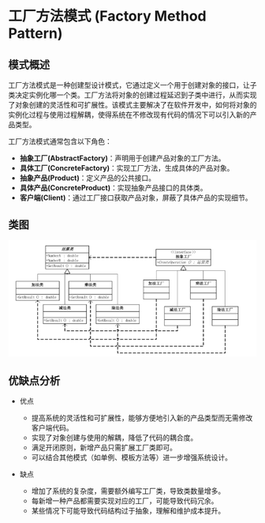 # 工厂方法模式 (Factory Method Pattern)

## 模式概述

工厂方法模式是一种创建型设计模式，它通过定义一个用于创建对象的接口，让子类决定实例化哪一个类。工厂方法将对象的创建过程延迟到子类中进行，从而实现了对象创建的灵活性和可扩展性。该模式主要解决了在软件开发中，如何将对象的实例化过程与使用过程解耦，使得系统在不修改现有代码的情况下可以引入新的产品类型。

工厂方法模式通常包含以下角色：
- **抽象工厂(AbstractFactory)**：声明用于创建产品对象的工厂方法。
- **具体工厂(ConcreteFactory)**：实现工厂方法，生成具体的产品对象。
- **抽象产品(Product)**：定义产品的公共接口。
- **具体产品(ConcreteProduct)**：实现抽象产品接口的具体类。
- **客户端(Client)**：通过工厂接口获取产品对象，屏蔽了具体产品的实现细节。


## 类图
![alt text](assets/image.png-1753594912741.png)

## 优缺点分析
- 优点
  - 提高系统的灵活性和可扩展性，能够方便地引入新的产品类型而无需修改客户端代码。
  - 实现了对象创建与使用的解耦，降低了代码的耦合度。
  - 满足开闭原则，新增产品只需扩展工厂类即可。
  - 可以结合其他模式（如单例、模板方法等）进一步增强系统设计。

- 缺点
  - 增加了系统的复杂度，需要额外编写工厂类，导致类数量增多。
  - 每新增一种产品都需要实现对应的工厂，可能导致代码冗余。
  - 某些情况下可能导致代码结构过于抽象，理解和维护成本提升。